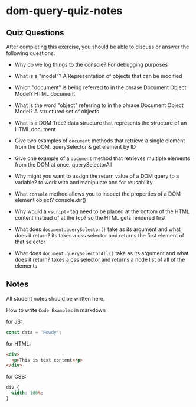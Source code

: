 # dom-query-quiz-notes

## Quiz Questions

After completing this exercise, you should be able to discuss or answer the following questions:

- Why do we log things to the console?
  For debugging purposes

- What is a "model"?
  A Representation of objects that can be modified

- Which "document" is being referred to in the phrase Document Object Model?
  HTML document

- What is the word "object" referring to in the phrase Document Object Model?
  A structured set of objects

- What is a DOM Tree?
  data structure that represents the structure of an HTML document

- Give two examples of `document` methods that retrieve a single element from the DOM.
  querySelector & get element by ID

- Give one example of a `document` method that retrieves multiple elements from the DOM at once.
  querySelectorAll

- Why might you want to assign the return value of a DOM query to a variable?
  to work with and manipulate and for reusability

- What `console` method allows you to inspect the properties of a DOM element object?
  console.dir()

- Why would a `<script>` tag need to be placed at the bottom of the HTML content instead of at the top?
  so the HTML gets rendered first

- What does `document.querySelector()` take as its argument and what does it return?
  its takes a css selector and returns the first element of that selector

- What does `document.querySelectorAll()` take as its argument and what does it return?
  takes a css selector and returns a node list of all of the elements

## Notes

All student notes should be written here.

How to write `Code Examples` in markdown

for JS:

```javascript
const data = 'Howdy';
```

for HTML:

```html
<div>
  <p>This is text content</p>
</div>
```

for CSS:

```css
div {
  width: 100%;
}
```
